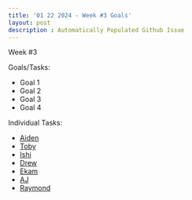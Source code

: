 ```yaml
---
title: '01 22 2024 - Week #3 Goals'
layout: post
description : Automatically Populated Github Issue
---
```


Week #3

Goals/Tasks:
 - Goal 1
 - Goal 2
 - Goal 3
 - Goal 4
 
Individual Tasks:
- [Aiden](https://github.com/aidenhuynh/jcc_frontend/issues/2)
- [Toby](https://github.com/aidenhuynh/jcc_frontend/issues/2)
- [Ishi](https://github.com/aidenhuynh/jcc_frontend/issues/2)
- [Drew](https://github.com/aidenhuynh/jcc_frontend/issues/2)
- [Ekam](https://github.com/aidenhuynh/jcc_frontend/issues/2)
- [AJ](https://github.com/aidenhuynh/jcc_frontend/issues/2)
- [Raymond](https://github.com/aidenhuynh/jcc_frontend/issues/2)

